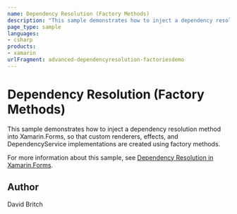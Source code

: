 ```yaml
---
name: Dependency Resolution (Factory Methods)
description: "This sample demonstrates how to inject a dependency resolution method into Xamarin.Forms."
page_type: sample
languages:
- csharp
products:
- xamarin
urlFragment: advanced-dependencyresolution-factoriesdemo
---
```


# Dependency Resolution (Factory Methods)

This sample demonstrates how to inject a dependency resolution method into Xamarin.Forms, so that custom renderers, effects, and DependencyService implementations are created using factory methods.

For more information about this sample, see [Dependency Resolution in Xamarin.Forms](https://docs.microsoft.com/xamarin/xamarin-forms/internals/dependency-injection).

## Author

David Britch

